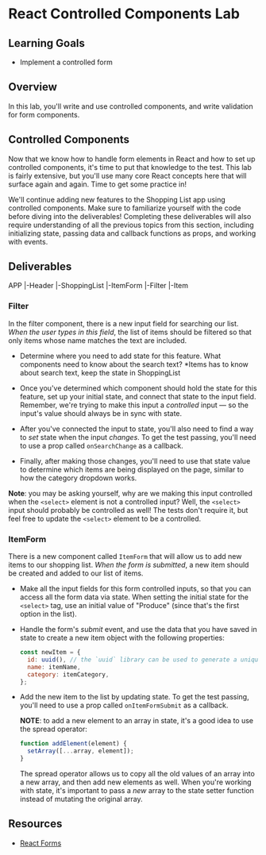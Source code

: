 # React Controlled Components Lab

## Learning Goals

- Implement a controlled form

## Overview

In this lab, you'll write and use controlled components, and write
validation for form components.

## Controlled Components

Now that we know how to handle form elements in React and how to set up
controlled components, it's time to put that knowledge to the test. This lab is
fairly extensive, but you'll use many core React concepts here that will surface
again and again. Time to get some practice in!

We'll continue adding new features to the Shopping List app using controlled
components. Make sure to familiarize yourself with the code before diving into
the deliverables! Completing these deliverables will also require understanding
of all the previous topics from this section, including initializing state,
passing data and callback functions as props, and working with events.

## Deliverables
APP
|-Header
|-ShoppingList
  |-ItemForm
  |-Filter
  |-Item
### Filter

In the filter component, there is a new input field for searching our list.
_When the user types in this field_, the list of items should be filtered so
that only items whose name matches the text are included.

- Determine where you need to add state for this feature. What components need
  to know about the search text?
  *Items has to know about search text, keep the state in ShoppingList

- Once you've determined which component should hold the state for this feature,
  set up your initial state, and connect that state to the input field.
  Remember, we're trying to make this input a _controlled_ input &mdash; so the
  input's value should always be in sync with state.

- After you've connected the input to state, you'll also need to find a way to
  _set_ state when the input _changes_. To get the test passing, you'll need to
  use a prop called `onSearchChange` as a callback.

- Finally, after making those changes, you'll need to use that state value to
  determine which items are being displayed on the page, similar to how the
  category dropdown works.

**Note**: you may be asking yourself, why are we making this input controlled
when the `<select>` element is not a controlled input? Well, the `<select>`
input should probably be controlled as well! The tests don't require it, but
feel free to update the `<select>` element to be a controlled.

### ItemForm

There is a new component called `ItemForm` that will allow us to add new items
to our shopping list. _When the form is submitted_, a new item should be created
and added to our list of items.

- Make all the input fields for this form controlled inputs, so that you can
  access all the form data via state. When setting the initial state for the
  `<select>` tag, use an initial value of "Produce" (since that's the first
  option in the list).

- Handle the form's _submit_ event, and use the data that you have saved in
  state to create a new item object with the following properties:

  ```js
  const newItem = {
    id: uuid(), // the `uuid` library can be used to generate a unique id
    name: itemName,
    category: itemCategory,
  };
  ```

- Add the new item to the list by updating state. To get the test passing,
  you'll need to use a prop called `onItemFormSubmit` as a callback.

  **NOTE**: to add a new element to an array in state, it's a good idea to use
  the spread operator:

  ```js
  function addElement(element) {
    setArray([...array, element]);
  }
  ```

  The spread operator allows us to copy all the old values of an array into a
  new array, and then add new elements as well. When you're working with state,
  it's important to pass a _new_ array to the state setter function instead of
  mutating the original array.

## Resources

- [React Forms](https://facebook.github.io/react/docs/forms.html)
